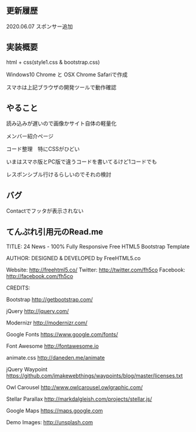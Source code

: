 
## 更新履歴
2020.06.07 スポンサー追加

## 実装概要
html + css(style1.css & bootstrap.css)

Windows10 Chrome と OSX Chrome Safariで作成

スマホは上記ブラウザの開発ツールで動作確認

## やること
読み込みが遅いので画像かサイト自体の軽量化

メンバー紹介ページ

コード整理　特にCSSがひどい

いまはスマホ版とPC版で違うコードを書いてるけど1コードでも

レスポンシブル行けるらしいのでそれの検討

## バグ
Contactでフッタが表示されない


## てんぷれ引用元のRead.me

TITLE: 
24 News - 100% Fully Responsive Free HTML5 Bootstrap Template

AUTHOR:
DESIGNED & DEVELOPED by FreeHTML5.co

Website: http://freehtml5.co/
Twitter: http://twitter.com/fh5co
Facebook: http://facebook.com/fh5co


CREDITS:

Bootstrap
http://getbootstrap.com/

jQuery
http://jquery.com/

Modernizr
http://modernizr.com/

Google Fonts
https://www.google.com/fonts/

Font Awesome
http://fontawesome.io

animate.css
http://daneden.me/animate

jQuery Waypoint
https://github.com/imakewebthings/waypoints/blog/master/licenses.txt

Owl Carousel
http://www.owlcarousel.owlgraphic.com/

Stellar Parallax
http://markdalgleish.com/projects/stellar.js/

Google Maps
https://maps.google.com

Demo Images:
http://unsplash.com
